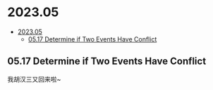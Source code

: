 # 2023.05

- [2023.05](#202305)
  - [05.17 Determine if Two Events Have Conflict](#0517-determine-if-two-events-have-conflict)

## 05.17 Determine if Two Events Have Conflict

我胡汉三又回来啦~
